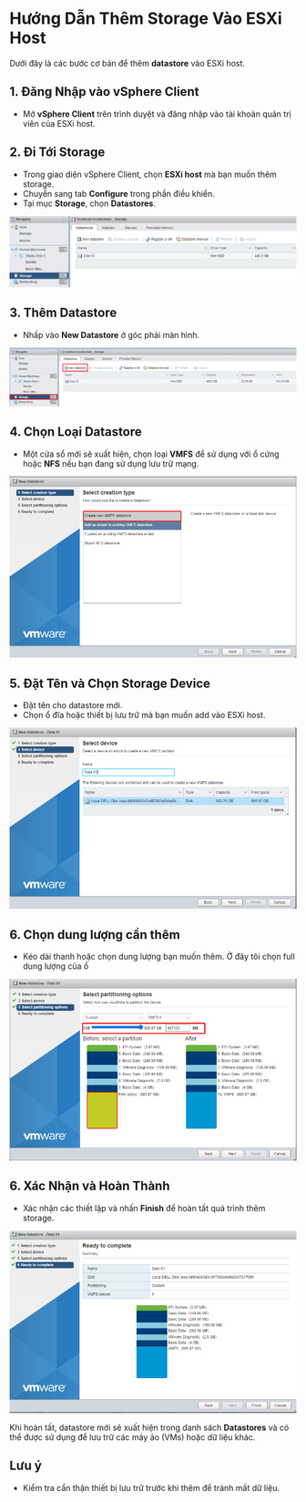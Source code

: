 # Hướng Dẫn Thêm Storage Vào ESXi Host

Dưới đây là các bước cơ bản để thêm **datastore** vào ESXi host.

## 1. Đăng Nhập vào vSphere Client
- Mở **vSphere Client** trên trình duyệt và đăng nhập vào tài khoản quản trị viên của ESXi host.

## 2. Đi Tới Storage
- Trong giao diện vSphere Client, chọn **ESXi host** mà bạn muốn thêm storage.
- Chuyển sang tab **Configure** trong phần điều khiển.
- Tại mục **Storage**, chọn **Datastores**.

![Đi Tới Storage](https://github.com/cuongnvvietis/NhanHoa/blob/main/Docs/Esxi/Picture/Add%20Storage/Screenshot_25.png)

## 3. Thêm Datastore
- Nhấp vào **New Datastore** ở góc phải màn hình.

![Thêm Datastore](https://github.com/cuongnvvietis/NhanHoa/blob/main/Docs/Esxi/Picture/Add%20Storage/Screenshot_26.png)

## 4. Chọn Loại Datastore
- Một cửa sổ mới sẽ xuất hiện, chọn loại **VMFS** để sử dụng với ổ cứng hoặc **NFS** nếu bạn đang sử dụng lưu trữ mạng.

![Chọn Loại Datastore](https://github.com/cuongnvvietis/NhanHoa/blob/main/Docs/Esxi/Picture/Add%20Storage/Screenshot_27.png)

## 5. Đặt Tên và Chọn Storage Device
- Đặt tên cho datastore mới.
- Chọn ổ đĩa hoặc thiết bị lưu trữ mà bạn muốn add vào ESXi host.

![Đặt Tên và Chọn Storage Device](https://github.com/cuongnvvietis/NhanHoa/blob/main/Docs/Esxi/Picture/Add%20Storage/Screenshot_28.png)

## 6. Chọn dung lượng cần thêm
- Kéo dài thanh hoặc chọn dung lượng bạn muốn thêm. Ở đây tôi chọn full dung lượng của ổ

![Đặt Tên và Chọn Storage Device](https://github.com/cuongnvvietis/NhanHoa/blob/main/Docs/Esxi/Picture/Add%20Storage/Screenshot_29.png)
## 6. Xác Nhận và Hoàn Thành
- Xác nhận các thiết lập và nhấn **Finish** để hoàn tất quá trình thêm storage.

![Xác Nhận và Hoàn Thành](https://github.com/cuongnvvietis/NhanHoa/blob/main/Docs/Esxi/Picture/Add%20Storage/Screenshot_30.png)

Khi hoàn tất, datastore mới sẽ xuất hiện trong danh sách **Datastores** và có thể được sử dụng để lưu trữ các máy ảo (VMs) hoặc dữ liệu khác.

## Lưu ý
- Kiểm tra cẩn thận thiết bị lưu trữ trước khi thêm để tránh mất dữ liệu.

